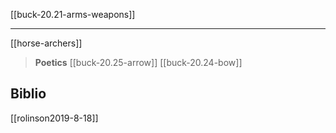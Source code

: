 [[buck-20.21-arms-weapons]]

***

[[horse-archers]]

> **Poetics**
[[buck-20.25-arrow]]
[[buck-20.24-bow]]

## Biblio
[[rolinson2019-8-18]]